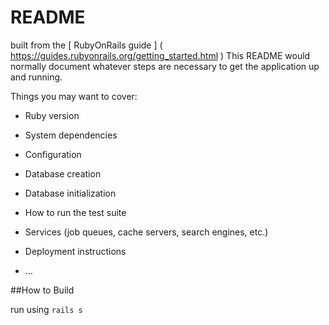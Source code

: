 # README
built from the [ RubyOnRails guide ] ( https://guides.rubyonrails.org/getting_started.html
    )
This README would normally document whatever steps are necessary to get the
application up and running.

Things you may want to cover:

* Ruby version

* System dependencies

* Configuration

* Database creation

* Database initialization

* How to run the test suite

* Services (job queues, cache servers, search engines, etc.)

* Deployment instructions

* ...

##How to Build

run using `rails s`
